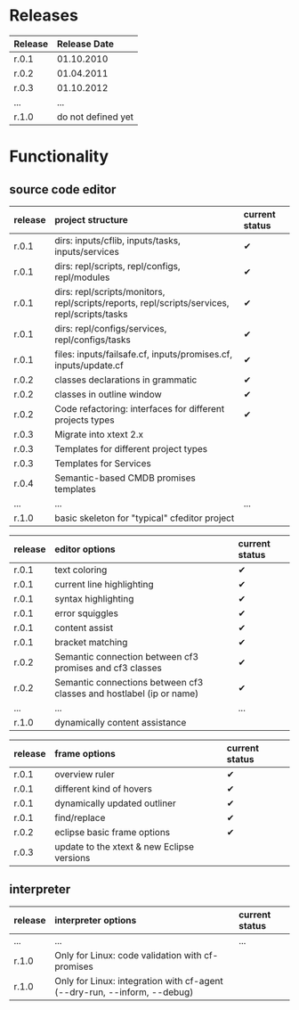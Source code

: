 # Releases #
| Release | Release Date |
|:--------|:-------------|
| r.0.1   | 01.10.2010   |
| r.0.2   | 01.04.2011   |
| r.0.3   | 01.10.2012   |
| ...     | ...          |
| r.1.0   | do not defined yet |

# Functionality #
## source code editor ##
| **release**| **project structure** | **current status** |
|:-----------|:----------------------|:-------------------|
| r.0.1      | dirs: inputs/cflib, inputs/tasks, inputs/services |✔                   |
| r.0.1      | dirs: repl/scripts, repl/configs, repl/modules |✔                   |
| r.0.1      | dirs: repl/scripts/monitors, repl/scripts/reports, repl/scripts/services, repl/scripts/tasks |✔                   |
| r.0.1      | dirs: repl/configs/services, repl/configs/tasks |✔                   |
| r.0.1      | files: inputs/failsafe.cf, inputs/promises.cf, inputs/update.cf |✔                   |
| r.0.2      | classes declarations in grammatic |✔                   |
| r.0.2      | classes in outline window  |✔                   |
| r.0.2      | Code refactoring: interfaces for different projects types  |✔                   |
| r.0.3      | Migrate into xtext 2.x |                    |
| r.0.3      | Templates for different project types  |                    |
| r.0.3      | Templates for Services |                    |
| r.0.4      | Semantic-based CMDB promises templates |                    |
| ...        | ...                   | ...                |
| r.1.0      | basic skeleton for "typical" cfeditor project |                    |


| **release**| **editor options** | **current status** |
|:-----------|:-------------------|:-------------------|
| r.0.1      | text coloring      |✔                   |
| r.0.1      | current line highlighting |✔                   |
| r.0.1      | syntax highlighting |✔                   |
| r.0.1      | error squiggles    |✔                   |
| r.0.1      | content assist     |✔                   |
| r.0.1      | bracket matching   |✔                   |
| r.0.2      | Semantic connection between cf3 promises and cf3 classes |✔                   |
| r.0.2      | Semantic connections between cf3 classes and hostlabel (ip or name) |✔                   |
| ...        | ...                | ...                |
| r.1.0      | dynamically content assistance |                    |

| **release**| **frame options** | **current status** |
|:-----------|:------------------|:-------------------|
| r.0.1      | overview ruler    |✔                   |
| r.0.1      | different kind of hovers |✔                   |
| r.0.1      | dynamically updated outliner |✔                   |
| r.0.1      | find/replace      |✔                   |
| r.0.2      | eclipse basic frame options |✔                   |
| r.0.3      | update to the xtext & new Eclipse versions |                    |

## interpreter ##
| **release**| **interpreter options** | **current status** |
|:-----------|:------------------------|:-------------------|
| ...        | ...                     | ...                |
| r.1.0      | Only for Linux: code validation with cf-promises |                    |
| r.1.0      | Only for Linux: integration with cf-agent (--dry-run, --inform, --debug) |                    |